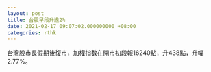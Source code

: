 ```yaml
---
layout: post
title: 台股早段升逾2%
date: 2021-02-17 09:07:02.000000000 +08:00
categories: rthk
---
```


台灣股市長假期後復市，加權指數在開市初段報16240點，升438點，升幅2.77%。

